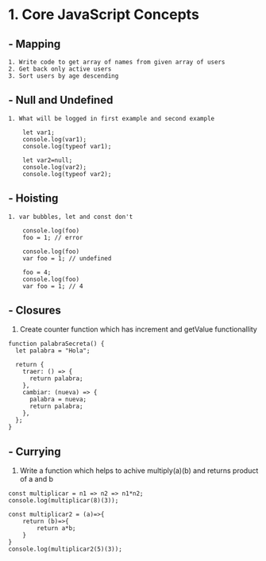 # 1. Core JavaScript Concepts
  ## - Mapping
    1. Write code to get array of names from given array of users
    2. Get back only active users
    3. Sort users by age descending
    
 ## - Null and Undefined
    1. What will be logged in first example and second example
    
        let var1;
        console.log(var1);
        console.log(typeof var1);
        
        let var2=null;
        console.log(var2);
        console.log(typeof var2);
        
  ## - Hoisting
    1. var bubbles, let and const don't
      
        console.log(foo)
        foo = 1; // error
        
        console.log(foo)
        var foo = 1; // undefined
        
        foo = 4;
        console.log(foo)
        var foo = 1; // 4

  ## - Closures

  1. Create counter function which has increment and getValue functionallity
  
    function palabraSecreta() {
      let palabra = "Hola";

      return {
        traer: () => {
          return palabra;
        },
        cambiar: (nueva) => {
          palabra = nueva;
          return palabra;
        },
      };
    }

  ## - Currying

  1. Write a function which helps to achive multiply(a)(b) and returns product of a and b
  
    const multiplicar = n1 => n2 => n1*n2;
    console.log(multiplicar(8)(3));

    const multiplicar2 = (a)=>{
        return (b)=>{
            return a*b;
        }
    }
    console.log(multiplicar2(5)(3));


        
   
    
